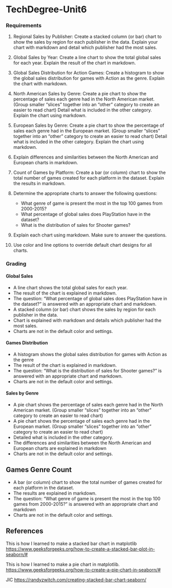 # TechDegree-Unit6
### Requirements
1. Regional Sales by Publisher: Create a stacked column (or bar) chart to show the sales by region for each publisher in the data. Explain your chart with markdown and detail which publisher had the most sales.

1. Global Sales by Year: Create a line chart to show the total global sales for each year. Explain the result of the chart in markdown.

1. Global Sales Distribution for Action Games: Create a histogram to show the global sales distribution for games with Action as the genre. Explain the chart with markdown.

1. North American Sales by Genre: Create a pie chart to show the percentage of sales each genre had in the North American market. (Group smaller “slices” together into an “other” category to create an easier to read chart) Detail what is included in the other category. Explain the chart using markdown.

1. European Sales by Genre: Create a pie chart to show the percentage of sales each genre had in the European market. (Group smaller “slices” together into an “other” category to create an easier to read chart) Detail what is included in the other category. Explain the chart using markdown.

1. Explain differences and similarities between the North American and European charts in markdown.

1. Count of Games by Platform: Create a bar (or column) chart to show the total number of games created for each platform in the dataset. Explain the results in markdown.

1. Determine the appropriate charts to answer the following questions:
    - What genre of game is present the most in the top 100 games from 2000-2015?
    - What percentage of global sales does PlayStation have in the dataset?
    - What is the distribution of sales for Shooter games?
1. Explain each chart using markdown. Make sure to answer the questions.
1. Use color and line options to override default chart designs for all charts.

### Grading
#### Global Sales
* A line chart shows the total global sales for each year. 
* The result of the chart is explained in markdown.
* The question: “What percentage of global sales does PlayStation have in the dataset?” is answered with an appropriate chart and markdown.
* A stacked column (or bar) chart shows the sales by region for each publisher in the data.
* Chart is explained with markdown and details which publisher had the most sales. 
* Charts are not in the default color and settings.
#### Games Distribution
* A histogram shows the global sales distribution for games with Action as the genre
* The result of the chart is explained in markdown.
* The question: “What is the distribution of sales for Shooter games?” is answered with an appropriate chart and markdown. 
* Charts are not in the default color and settings.
#### Sales by Genre
* A pie chart shows the percentage of sales each genre had in the North American market. (Group smaller “slices” together into an “other” category to create an easier to read chart) 
* A pie chart shows the percentage of sales each genre had in the European market. (Group smaller “slices” together into an “other” category to create an easier to read chart)
* Detailed what is included in the other category.
* The differences and similarities between the North American and European charts are explained in markdown
* Charts are not in the default color and settings.
## Games Genre Count
* A bar (or column) chart to show the total number of games created for each platform in the dataset. 
* The results are explained in markdown.
* The question: “What genre of game is present the most in the top 100 games from 2000-2015?” is answered with an appropriate chart and markdown
* Charts are not in the default color and settings.


## References
This is how I learned to make a stacked bar chart in matplotlib
https://www.geeksforgeeks.org/how-to-create-a-stacked-bar-plot-in-seaborn/#

This is how I learned to make a pie chart in matplotlib.
https://www.geeksforgeeks.org/how-to-create-a-pie-chart-in-seaborn/#

JIC
https://randyzwitch.com/creating-stacked-bar-chart-seaborn/


